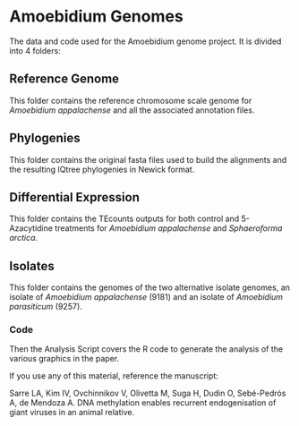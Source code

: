 # Amoebidium Genomes 
 The data and code used for the Amoebidium genome project.
 It is divided into 4 folders:

## Reference Genome
 This folder contains the reference chromosome scale genome for *Amoebidium appalachense* and all the associated annotation files. 
 
## Phylogenies
 This folder contains the original fasta files used to build the alignments and the resulting IQtree phylogenies in Newick format. 
 
## Differential Expression
 This folder contains the TEcounts outputs for both control and 5-Azacytidine treatments for *Amoebidium appalachense* and *Sphaeroforma arctica*.
 
## Isolates
 This folder contains the genomes of the two alternative isolate genomes, an isolate of *Amoebidium appalachense* (9181) and an isolate of *Amoebidium parasiticum* (9257).

### Code
 
Then the Analysis Script covers the R code to generate the analysis of the various graphics in the paper. 
 
If you use any of this material, reference the manuscript: 

Sarre LA, Kim IV, Ovchinnikov V, Olivetta M, Suga H, Dudin O, Sebé-Pedrós A, de Mendoza A. DNA methylation enables recurrent endogenisation of giant viruses in an animal relative.  